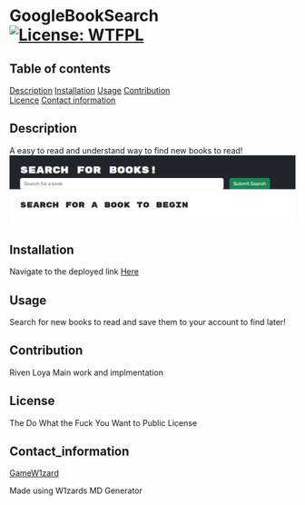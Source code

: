 # GoogleBookSearch [![License: WTFPL](https://img.shields.io/badge/License-WTFPL-brightgreen.svg)](http://www.wtfpl.net/about/)
      
 
 ## Table of contents 
 [Description](#description) 
 [Installation](#installation) 
 [Usage](#usage) 
 [Contribution](#contribution)  
 [Licence](#license) 
 [Contact information](#contact_information)
      
 
 ## Description 
 A easy to read and understand way to find new books to read!
 ![screenshot of webpage](/assets/images/screenshot.png?raw=true " ")
       
 
 ## Installation 
 Navigate to the deployed link [Here](https://wizgooglebooksearch-91e9bc9a43bf.herokuapp.com/)
 
 ## Usage 
 Search for new books to read and save them to your account to find later!
 
 ## Contribution 
 Riven Loya Main work and implmentation
      
 

 ## License 
 The Do What the Fuck You Want to Public License
      
 
 ## Contact_information 
 [GameW1zard](https://github.com/GameW1zard) 
 
      
 
 Made using W1zards MD Generator